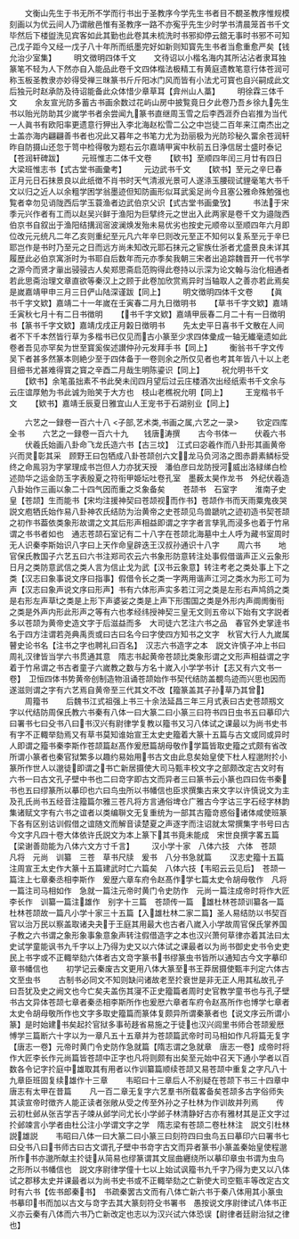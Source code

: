 <!-- { "loadSidebar": true } -->
　　文衡山先生于书无所不学而行书出于圣教序今学先生书者目不覩圣教序惟规模刻画以为优云间人乃谓敝邑惟有圣教序一路不亦寃乎先生少时学书清晨笼首书千文毕然后下楼盥洗见宾客如此其勤也此卷其未梳洗时书邪抑停云舘无事时书邪不可知己戊子距今又经一戊子八十年所而纸墨完好如新则知寳先生书者当愈重愈严矣【钱允治少室集】
　　明文徴明四体千文
　　文待诏以小楷名海内其所沾沾者隶耳独篆笔不轻为人下然亦自入能品此卷千文四体楷法极精工有黄庭遗教笔意行体苍润可称玉板圣教隶亦妙得受禅三昩篆书斤斤阳冰门风而皆有小法尤可寳也自兴嗣成此文后独元时赵承防及待诏能备此众体惜少章草耳【弇州山人藁】
　　明徐霖三体千文
　　余友宣光防多蓄古书画余数过花屿山房中披覧竟日夕此卷乃吾乡徐九先生书以贻光防助其少嵗学书者余尝闻九篆书直继周玉雪之后李西涯乔白岩推为当代一人眞书有欧阳率更遗意行狎出入李北海赵松雪二公之中岂徒二百年来江南杰出之士盖亦海内翩翩善书者也况此又暮年之书笔力尤为劲丽极为光防珍秘久畱余苍润轩昨自防摄山还忽于笥中检得敬为题右云尔嘉靖甲寅中秋前五日浄信居士盛时泰记【苍润轩碑跋】
　　元班惟志二体千文卷
　　【欵书】至顺四年闰三月廿有四日大梁班惟志书【式古堂书画彚考】
　　元边武书千文
　　【欵书】至元之辛巳春正月元日石抹景良以此纸徴不肖书时天气清淑光景可人遂涤玉腰砚试貍毫笔大书千文以归之近人以余粗学困学翁墨迹但知防画形似耳武奚足尚今且塞公雅命殊勉强也覧者幸勿见诮陇西后学玉蓑渔者边武伯京父识【式古堂书画彚攷】
　　书法于宋季元兴作者有工而以赵吴兴鲜于渔阳为巨擘终元之世出入此两家是卷千文为邉陇西伯京书自叙出于渔阳结搆润宻波澜焕发殆未易优劣也按史元顺帝以至顺四年六月即位改元元统凡二年乙亥则重纪至元凡六年辛巳则改元至正不知何以复系至元于辛巳耶岂作是书时乃至元之日而远方尚未知改元耶石抹元之宦族仕浙者尤盛景良未详其履歴此必伯京寓浙时为书耶自后数年而元亦季矣我朝三宋者出追踪魏晋开一代书学之源今而贤才軰出骎骎古人矣郑思斋启范购得此卷持以示深为论文翰与治化相通者若此思斋治理文章直欲等秦汉上之顾于此卷加欣赏焉异时当轴取人之善亦若此焉矣是嵗嘉靖甲申三月三日俨山陆深谨跋【同上】
　　明文徴明四体千文卷
　　【眞书千字文欵】嘉靖二十一年嵗在壬寅春二月九日徴明书
　　【草书千字文欵】嘉靖壬寅秋七月十有二日书徴明
　　【书千字文欵】嘉靖甲辰春二月二十有一日徴明书【篆书千字文欵】嘉靖戊戌正月糓日徴明书
　　先太史平日喜书千文散在人间者不下千本然皆行草为多楷书已仅见而古小篆至少求四体彚成一轴无纎毫遗如此卷者吾见亦罕矣为世至寳奚俟述讃仲孙元发拜手书【同上】
　　衡翁书千字文传吴下者甚多然篆本则絶少至于四体备于一卷则余之所仅见者也考其年皆八十以上老目细书尤甚难得寳之寳之辛酉二月哉生明陈鎏识【同上】
　　祝允明书千文
　　【欵书】余笔虽拙素不书此癸未闰四月望后过云庄楼酒次出经纸索书千文余与云庄谊厚勉为书此诚为贻笑于大方也　枝山老樵祝允明【同上】
　　王宠楷书千文
　　【欵书】嘉靖壬辰夏日雅宜山人王宠书于石湖别业【同上】

　　六艺之一録卷一百六十八
<子部,艺术类,书画之属,六艺之一录>
　　钦定四库全书
　　六艺之一録卷一百六十九　　钱唐涛撰
　　古今书体一
　　伏羲六书
　　伏羲氏始画八卦命飞龙氏造六书【古三坟】　江式曰宓羲作而八卦形其画黄帝兴而灵彰其采　顾野王曰包牺成八卦苍颉创六文龙马负河洛之图赤爵素鳞标受终之命鳯羽为字掌理成书岂但人力亦犹天授　潘伯彦曰龙防授河威出洛緑绨白检述勋华之运金防玉字表殷夏之符衔甲姫坛吐卷孔室　墨薮太昊作龙书　外纪伏羲造八卦始作三画以象二十四气因而重之爻象备矣
　　苍颉书　石室字
　　淮南子史皇【苍颉】生而能书【宋均注援神契曰苍颉视而作书】苍颉作书而天雨粟鬼夜哭　説文庖牺氏始作易八卦神农氏结防为治黄帝之史苍颉见鸟兽蹏吭之迹初造书契苍颉之初作书葢依类象形故谓之文其后形声相益即谓之字字者言孳乳而浸多也着于竹帛谓之书书者如也　通志苍颉石室记有二十八字在苍颉北海墓中土人呼为藏书室周时无人识秦李斯始识八字曰上天作命皇辟迭王汉叔孙通识十八字
　　周六书
　　地官保氏教国子六艺五曰六书注郑司农云六书象形防意转注处事假借谐声正义云象形日月之类防意武信之类人言为信止戈为武【汉书云象意】转注考老之类处事上下之类【汉志曰象事说文序曰指事】假借令长之类一字两用谐声江河之类水为形工可为声【汉志曰象声说文序曰形声】书有六体形声实多若江河之类是左形右声鸠鸽之类是右形左声草之类是上形下声婆娑之类是上声下形围国之类是外形内声阛阓衡衔之类是外声内形此形声之等有六也孝经纬授神契三皇无文则五帝以下始有文字説者多以苍颉为黄帝史造文字于后滋益而多　大司徒六艺注六书之品　春官外史掌逹书名于四方注谓若尧典禹贡或曰古曰名今曰字使四方知书之文字　秋官大行人九嵗属瞽史论书名【注书之字也聘礼曰百名】　汉志六书造字之本　説文许慎子冲上书曰周礼汉律皆当学六书贯通其意　隋志书起黄帝苍颉比类象形谓之文形声相益谓之字着于竹帛谓之书古者童子六嵗教之数与方名十嵗入小学学书计【志又有六文书一卷】　卫恒四体书势黄帝创制造物沮诵苍颉始作书契代结防盖覩鸟迹而兴思也因而遂滋则谓之字有六艺焉自黄帝至三代其文不改【籀篆盖其子孙草乃其曾】
　　周籀书
　　后魏书江式祖强上书三十余法延昌三年三月式表曰古史苍颉剏文字以代结防周保氏教六书秦有八体一曰大篆二曰小篆三曰符书四日虫书五曰摹印六曰署书七曰殳书八曰书汉兴有尉律学复教以籀书又习八体试之课最以为尚书史书有字不正輙举劾焉又有草书莫知谁始宣王太史史籀着大篆十五篇与古文或同或异时人即谓之籀书秦李斯作苍颉篇赵髙作爰厯篇胡母敬作学篇皆取史籀之式颇有省改所谓小篆者也秦官狱繁多以趣约易始用书古文由此息矣始皇使下杜人程邈附扵小篆所作世人以邈徒即谓之书亡新居摄使大司马甄丰校文字之部颇改定古文时有六书一曰古文孔子壁中书也二曰竒字即古文而异者三曰篆书云小篆也四曰佐书秦书也五曰缪篆所以摹印也六曰鸟虫所以书幡信也臣求撰集古来文字以许慎说文为主及孔氏尚书五经音注籀篇尔雅三苍凡将方言通俗埤仓广雅古今字诂三字石经字林韵集诸赋文字有六书之谊者以类编聨文无复重统为一部其古籀竒惑俗诸体咸使班篆下各有区别诂训假借之谊随文而解音读楚夏之声逐字而注诏就太常撰集字书号曰古今文字凡四十卷大体依许氏説文为本上篆下其书竟未能成　宋世良撰字畧五篇【梁谢善勋能为八体六文方寸千言】
　　汉小学十家　八体六技　六体　苍颉　凡将　元尚　训纂　三苍　草书尺牍　爰书　八分书急就篇
　　汉志史籀十五篇注周宣王太史作大篆十五篇建武时亡六篇矣　八体六技【韦昭云云见后】　苍颉一篇注上七章秦丞相李斯作　爰歴六章车府令赵髙作学七篇太史令胡母敬作　凡将一篇注司马相如作　急就一篇注元帝时黄门令史防作　元尚一篇注成帝时将作大匠李长作　训纂一篇注雄作　别字十三篇　苍颉传一篇　雄杜林苍颉训纂各一篇　杜林苍颉故一篇凡小学十家三十五篇【入雄杜林二家二篇】圣人易结防以书契百官以治万民以察盖取诸夬夬于王庭其用最大也古者八嵗入小学故周官保氏掌养国子教之六书谓之象形象事象意象声转注假借造字之本也汉兴萧何草律亦着其法曰太史试学童能讽书九千字以上乃得为史又以六体试之课最者以为尚书御史史书令史吏民上书字或不正輙举劾六体者古文竒字篆书书缪篆虫书皆所以通知古今文字摹印章书幡信也
　　初学记云秦废古文更用八体大篆至书王莽居摄使甄丰刋定六体古文至虫书
　　古制书必同文不知则缺问诸故老至扵衰世是非无正人用其私故孔子曰吾犹及史之阙文也今亡矣夫盖伤其寖不正史籀篇者周时史官教学童书也与孔子壁书古文异体苍颉七章者秦丞相李斯所作也爰厯六章者车府令赵髙所作也博学七章者太史令胡母敬所作也文字多取史籀篇而篆体复颇异所谓秦篆者也【说文序云所谓小篆】是时始建书矣起扵官狱多事茍趍省易施之于徒也汉兴闾里书师合苍颉爰厯愽学三篇断六十字以为一章凡五十五章并为苍颉篇武帝时司马相如作凡将篇无复字【唐志一卷】元帝时黄门令史防作急就篇【隋志谓之急就章　唐志一卷】成帝时将作大匠李长作元尚篇皆苍颉中正字也凡将则颇有出矣至元始中召天下通小学者以百数各令记字扵庭中雄取其有用者以作训纂篇顺续苍颉又易苍颉中重复之字凡八十九章臣班固复续雄作十三章
　　韦昭曰十三章后人不别疑在苍颉下书三十四章中　唐志有太甲在昔篇
　　凡一百二章无复字六艺羣书所载畧备矣苍颉多古字俗师失其读宣帝时徴齐人能正读者张敞从受之传至外孙之子杜林为作训故并列焉
　　传云初杜邺从张吉学吉子竦从邺学问尤长小学邺子林清静好古亦有雅材其是正文字过扵邺竦言小学者由杜公注小学谓文字之学　隋志梁有苍颉二卷杜林注　説文引杜林説雄説
　　韦昭曰八体一曰大篆二曰小篆三曰刻符四曰虫鸟五曰摹印六曰署书七曰殳书八曰书师古曰古文谓孔子壁中书竒字古文而异者篆书小篆盖秦始皇使程邈所作书亦邈所献主扵徒从简易也缪篆谓其文屈曲纒绕所以摹印章虫书谓为虫鸟之形所以书幡信也　説文序尉律学僮十七以上始试讽籀书九千字乃得为吏又以八体试之郡移太史并课最者以为尚书史书或不正輙举劾之亡新使大司空甄丰等改定古文时有六书【佐书郎秦书】　书疏秦罢古文而有八体亡新六书于秦八体用其小篆虫书摹印书而加以古文与竒字去其大篆刻符殳书署书　愚按说文序尉律试八体书正义亦云秦有八体而六书乃亡新改定也志以为汉兴试六体恐误【尉律者廷尉治狱之律也】
